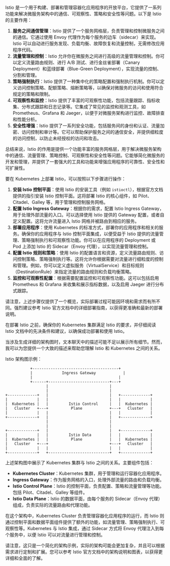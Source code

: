 Istio 是一个用于构建、部署和管理容器化应用程序的开放平台，它提供了一系列功能来解决微服务架构中的通信、可观察性、策略和安全性等问题。以下是 Istio 的主要作用：

1. **服务之间通信管理**：Istio 提供了一个服务网格层，负责管理和控制微服务之间的通信。它通过使用 Envoy 代理作为每个服务的边车（sidecar）来实现。Istio 可以自动进行服务发现、负载均衡、故障恢复和流量控制，无需修改应用程序代码。
2. **流量管理和控制**：Istio 允许你在微服务之间进行高级的流量管理和控制。你可以定义流量路由规则、进行 A/B 测试、进行金丝雀部署（Canary Deployment）和蓝绿部署（Blue-Green Deployment），实现流量的控制、分割和管理。
3. **策略强制执行**：Istio 提供了一种集中化的策略配置和强制执行机制。你可以定义访问控制策略、配额策略、熔断策略等，以确保对微服务的访问和使用符合规定的策略和限制。
4. **可观察性和监控**：Istio 提供了丰富的可观察性功能，包括流量跟踪、指标收集、分布式跟踪和日志记录等。它集成了常见的监控和观测工具，如 Prometheus、Grafana 和 Jaeger，以便于对微服务架构进行监控、故障排查和性能分析。
5. **安全性增强**：Istio 提供了一系列安全功能，包括服务间的身份和认证、流量加密、访问控制和审计等。它可以帮助保护服务之间的通信安全，并提供细粒度的访问控制，以防止未经授权的访问和攻击。

总结来说，Istio 的作用是提供一个功能丰富的服务网格层，用于解决微服务架构中的通信、流量管理、策略控制、可观察性和安全性等问题。它能够简化微服务的开发和管理，并提供了一套强大的工具和功能来增强应用程序的可靠性、安全性和可扩展性。

要在 Kubernetes 上部署 Istio，可以按照以下步骤进行操作：

1. **安装 Istio 控制平面**：使用 Istio 的安装工具（例如 `istioctl`），根据官方文档提供的指引安装 Istio 控制平面。这将部署 Istio 的核心组件，如 Pilot、Citadel、Galley 等，用于管理和控制服务网格。
2. **配置 Istio Ingress Gateway**：根据你的需求，配置 Istio Ingress Gateway，用于处理外部流量的入口。可以选择使用 Istio 提供的 Gateway 配置，或者自定义配置。这将允许流量进入 Istio 网格并被路由到相应的服务。
3. **部署应用程序**：使用 Kubernetes 的标准方式，部署你的应用程序和相关的服务。确保你的应用程序与 Istio 控制平面集成，以便受益于 Istio 提供的流量管理、策略强制执行和可观察性功能。你可以在应用程序的 Deployment 或 Pod 上添加 Istio 的 Sidecar（Envoy 代理），以实现流量管理和控制。
4. **配置 Istio 规则和策略**：使用 Istio 的配置语言和资源，定义流量路由规则、访问控制策略、策略强制执行等。这将允许你根据需要对流量进行细粒度的控制和管理。例如，你可以定义虚拟服务（VirtualService）和目标规则（DestinationRule）来指定流量的路由规则和负载均衡策略。
5. **监控和可观察性配置**：根据需要配置监控和可观察性功能。这可以包括启用 Prometheus 和 Grafana 来收集和展示指标数据，以及启用 Jaeger 进行分布式跟踪。

请注意，上述步骤仅提供了一个概览，实际部署过程可能因环境和需求而有所不同。强烈建议参考 Istio 官方文档中的详细部署指南，以获得更准确和最新的部署说明。

在部署 Istio 之前，确保你的 Kubernetes 集群满足 Istio 的要求，并仔细阅读 Istio 文档中的先决条件和建议，以确保成功部署和使用 Istio。

当涉及生成详细的架构图时，文本聊天中的描述可能不足以展示所有细节。然而，我可以为您提供一个大致的描述来帮助您理解 Istio 和 Kubernetes 之间的关系。

Istio 架构图示例：

```
           +--------------------------------------+
           |             Ingress Gateway            |
           |                                      |
           +------+---------------------------+---+
                  |                           |
                  |                           |
+-------------+   |                           |   +-------------+
|             |   |                           |   |             |
|  Kubernetes |   |         Istio Control     |   |  Kubernetes |
|   Cluster   +---+          Plane            +---+   Cluster   |
|             |   |                           |   |             |
+-------------+   |                           |   +-------------+
                  |                           |
                  |                           |
+-------------+   |                           |   +-------------+
|             |   |         Istio Data        |   |             |
|  Kubernetes |   |          Plane            |   |  Kubernetes |
|   Cluster   +---+                           +---+   Cluster   |
|             |   |                           |   |             |
+-------------+   +---------------------------+   +-------------+
```

上述架构图中展示了 Kubernetes 集群与 Istio 之间的关系。主要组件包括：

- **Kubernetes Cluster**：Kubernetes 集群，用于管理和运行容器化应用程序。
- **Ingress Gateway**：作为服务网格的入口，处理外部流量的路由和负载均衡。
- **Istio Control Plane**：Istio 的控制平面，负责配置、策略和流量管理等功能。包括 Pilot、Citadel、Galley 等组件。
- **Istio Data Plane**：Istio 的数据平面，由每个服务的 Sidecar（Envoy 代理）组成，负责实际的流量路由和代理功能。

在这个架构中，Kubernetes Cluster 负责管理容器化应用程序的运行，而 Istio 则通过控制平面和数据平面组件提供了额外的功能，如流量管理、策略强制执行、可观察性等。Kubernetes 与 Istio 集成，通过 Sidecar 方式将 Envoy 代理注入到每个服务中，以便 Istio 可以对流量进行管理和控制。

请注意，这只是一个简化的架构示例，实际的架构可能会更加复杂，并且可以根据需求进行定制和扩展。您可以参考 Istio 官方文档中的架构说明和图表，以获得更详细和全面的了解。
